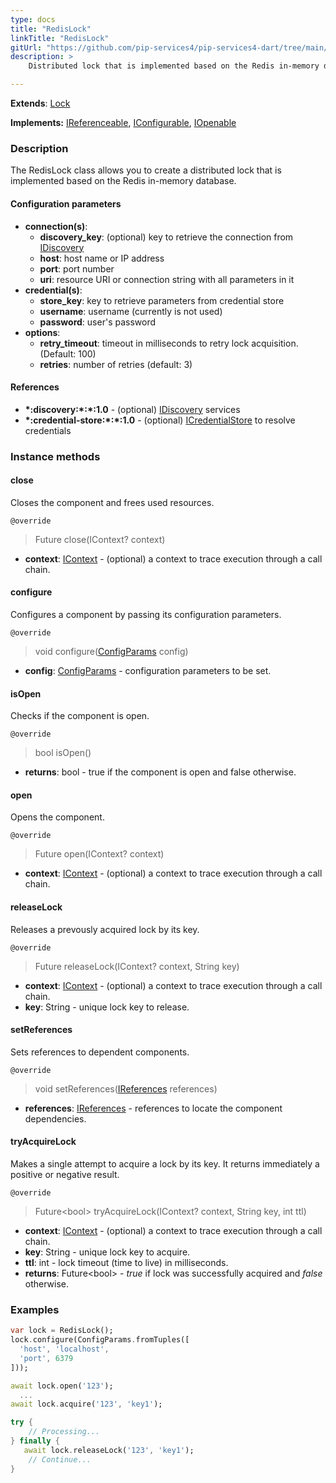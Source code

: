 ```yaml
---
type: docs
title: "RedisLock"
linkTitle: "RedisLock"
gitUrl: "https://github.com/pip-services4/pip-services4-dart/tree/main/pip-services4-redis-dart"
description: >
    Distributed lock that is implemented based on the Redis in-memory database.

---
```


**Extends**: [Lock](../../../logic/lock/lock)  

**Implements:** [IReferenceable](../../../components/refer/ireferenceable), [IConfigurable](../../../components/config/iconfigurable), [IOpenable](../../../components/run/iopenable)


### Description

The RedisLock class allows you to create a distributed lock that is implemented based on the Redis in-memory database.


#### Configuration parameters

- **connection(s)**:           
    - **discovery_key**: (optional) key to retrieve the connection from [IDiscovery](../../../config/connect/idiscovery)
    - **host**: host name or IP address
    - **port**: port number
    - **uri**: resource URI or connection string with all parameters in it
- **credential(s)**:
    - **store_key**: key to retrieve parameters from credential store
    - **username**: username (currently is not used)
    - **password**: user's password
- **options**:
    - **retry_timeout**: timeout in milliseconds to retry lock acquisition. (Default: 100)
    - **retries**: number of retries (default: 3)


#### References
- **\*:discovery:\*:\*:1.0** - (optional) [IDiscovery](../../../config/connect/idiscovery) services
- **\*:credential-store:\*:\*:1.0** - (optional) [ICredentialStore](../../../config/auth/icredential_store) to resolve credentials



### Instance methods

#### close
Closes the component and frees used resources.

`@override`
> Future close(IContext? context)

- **context**: [IContext](../../../components/context/icontext) - (optional) a context to trace execution through a call chain.


#### configure
Configures a component by passing its configuration parameters.

`@override`
> void configure([ConfigParams](../../../components/config/config_params) config)

- **config**: [ConfigParams](../../../components/config/config_params) - configuration parameters to be set.


#### isOpen
Checks if the component is open.

`@override`
> bool isOpen()

- **returns**: bool - true if the component is open and false otherwise.

#### open
Opens the component.

`@override`
> Future open(IContext? context)

- **context**: [IContext](../../../components/context/icontext) - (optional) a context to trace execution through a call chain.

#### releaseLock
Releases a prevously acquired lock by its key.

`@override`
> Future releaseLock(IContext? context, String key)

- **context**: [IContext](../../../components/context/icontext) - (optional) a context to trace execution through a call chain.
- **key**: String - unique lock key to release.

#### setReferences
Sets references to dependent components.

`@override`
> void setReferences([IReferences](../../../components/refer/ireferences) references)

- **references**: [IReferences](../../../components/refer/ireferences) - references to locate the component dependencies.


#### tryAcquireLock
Makes a single attempt to acquire a lock by its key.
It returns immediately a positive or negative result.

`@override`
> Future\<bool\> tryAcquireLock(IContext? context, String key, int ttl) 

- **context**: [IContext](../../../components/context/icontext) - (optional) a context to trace execution through a call chain.
- **key**: String - unique lock key to acquire.
- **ttl**: int - lock timeout (time to live) in milliseconds.
- **returns**: Future\<bool\> - *true* if lock was successfully acquired and *false* otherwise.

### Examples

```dart
var lock = RedisLock();
lock.configure(ConfigParams.fromTuples([
  'host', 'localhost',
  'port', 6379
]));

await lock.open('123');
  ...
await lock.acquire('123', 'key1');

try {
    // Processing...
} finally {
   await lock.releaseLock('123', 'key1');
    // Continue...
}

```
